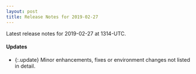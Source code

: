 ```yaml
---
layout: post
title: Release Notes for 2019-02-27
---
```


Latest release notes for 2019-02-27 at 1314-UTC.

<div class='updates' markdown='1'>

#### Updates

- {:.update} Minor enhancements, fixes or environment changes not listed in detail.

</div>


